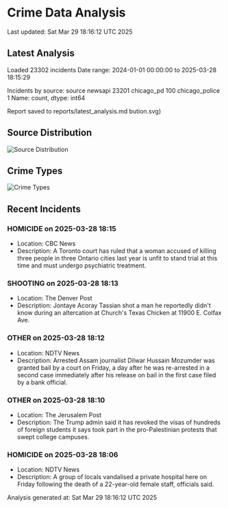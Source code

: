 # Crime Data Analysis
Last updated: Sat Mar 29 18:16:12 UTC 2025

## Latest Analysis

Loaded 23302 incidents
Date range: 2024-01-01 00:00:00 to 2025-03-28 18:15:29

Incidents by source:
source
newsapi           23201
chicago_pd          100
chicago_police        1
Name: count, dtype: int64

Report saved to reports/latest_analysis.md
bution.svg)

## Source Distribution
![Source Distribution](images/source_distribution.svg)

## Crime Types
![Crime Types](images/crime_types.svg)

## Recent Incidents

### HOMICIDE on 2025-03-28 18:15
- Location: CBC News
- Description: A Toronto court has ruled that a woman accused of killing three people in three Ontario cities last year is unfit to stand trial at this time and must undergo psychiatric treatment.


### SHOOTING on 2025-03-28 18:13
- Location: The Denver Post
- Description: Jontaye Acoray Tassian shot a man he reportedly didn't know during an altercation at Church's Texas Chicken at 11900 E. Colfax Ave.


### OTHER on 2025-03-28 18:12
- Location: NDTV News
- Description: Arrested Assam journalist Dilwar Hussain Mozumder was granted bail by a court on Friday, a day after he was re-arrested in a second case immediately after his release on bail in the first case filed by a bank official.


### OTHER on 2025-03-28 18:10
- Location: The Jerusalem Post
- Description: The Trump admin said it has revoked the visas of hundreds of foreign students it says took part in the pro-Palestinian protests that swept college campuses.


### HOMICIDE on 2025-03-28 18:06
- Location: NDTV News
- Description: A group of locals vandalised a private hospital here on Friday following the death of a 22-year-old female staff, officials said.

Analysis generated at: Sat Mar 29 18:16:12 UTC 2025
